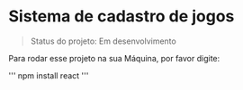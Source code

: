 <h1>Sistema de cadastro de jogos </h1>

> Status do projeto: Em desenvolvimento

Para rodar esse projeto na sua Máquina, por favor digite: 

'''
npm install react
'''
